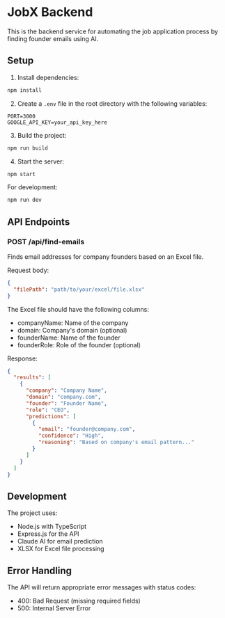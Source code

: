 # JobX Backend

This is the backend service for automating the job application process by finding founder emails using AI.

## Setup

1. Install dependencies:
```bash
npm install
```

2. Create a `.env` file in the root directory with the following variables:
```
PORT=3000
GOOGLE_API_KEY=your_api_key_here
```

3. Build the project:
```bash
npm run build
```

4. Start the server:
```bash
npm start
```

For development:
```bash
npm run dev
```

## API Endpoints

### POST /api/find-emails

Finds email addresses for company founders based on an Excel file.

Request body:
```json
{
  "filePath": "path/to/your/excel/file.xlsx"
}
```

The Excel file should have the following columns:
- companyName: Name of the company
- domain: Company's domain (optional)
- founderName: Name of the founder
- founderRole: Role of the founder (optional)

Response:
```json
{
  "results": [
    {
      "company": "Company Name",
      "domain": "company.com",
      "founder": "Founder Name",
      "role": "CEO",
      "predictions": [
        {
          "email": "founder@company.com",
          "confidence": "High",
          "reasoning": "Based on company's email pattern..."
        }
      ]
    }
  ]
}
```

## Development

The project uses:
- Node.js with TypeScript
- Express.js for the API
- Claude AI for email prediction
- XLSX for Excel file processing

## Error Handling

The API will return appropriate error messages with status codes:
- 400: Bad Request (missing required fields)
- 500: Internal Server Error 
